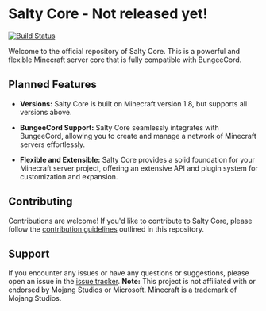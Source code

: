 # Salty Core - Not released yet! 

[![Build Status](https://img.shields.io/badge/build-passing-brightgreen)](https://github.com/Skitbet/Salty)

Welcome to the official repository of Salty Core. This is a powerful and flexible Minecraft server core that is fully compatible with BungeeCord.

## Planned Features

- **Versions:** Salty Core is built on Minecraft version 1.8, but supports all versions above.

- **BungeeCord Support:** Salty Core seamlessly integrates with BungeeCord, allowing you to create and manage a network of Minecraft servers effortlessly.

- **Flexible and Extensible:** Salty Core provides a solid foundation for your Minecraft server project, offering an extensive API and plugin system for customization and expansion.

## Contributing

Contributions are welcome! If you'd like to contribute to Salty Core, please follow the [contribution guidelines](https://github.com/Skitbet/salty-core/blob/main/CONTRIBUTING.md) outlined in this repository.

## Support

If you encounter any issues or have any questions or suggestions, please open an issue in the [issue tracker](https://github.com/Skitbet/salty-core/issues).
**Note:** This project is not affiliated with or endorsed by Mojang Studios or Microsoft. Minecraft is a trademark of Mojang Studios.
